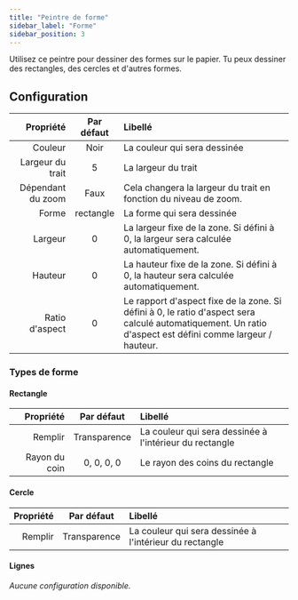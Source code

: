 ```yaml
---
title: "Peintre de forme"
sidebar_label: "Forme"
sidebar_position: 3
---
```



Utilisez ce peintre pour dessiner des formes sur le papier. Tu peux dessiner des rectangles, des cercles et d'autres formes.

## Configuration

|         Propriété | Par défaut | Libellé                                                                                                                                                   |
| -----------------:|:----------:|:--------------------------------------------------------------------------------------------------------------------------------------------------------- |
|           Couleur |    Noir    | La couleur qui sera dessinée                                                                                                                              |
|  Largeur du trait |     5      | La largeur du trait                                                                                                                                       |
| Dépendant du zoom |    Faux    | Cela changera la largeur du trait en fonction du niveau de zoom.                                                                                          |
|             Forme | rectangle  | La forme qui sera dessinée                                                                                                                                |
|           Largeur |     0      | La largeur fixe de la zone. Si défini à 0, la largeur sera calculée automatiquement.                                                                      |
|           Hauteur |     0      | La hauteur fixe de la zone. Si défini à 0, la hauteur sera calculée automatiquement.                                                                      |
|    Ratio d'aspect |     0      | Le rapport d'aspect fixe de la zone. Si défini à 0, le ratio d'aspect sera calculé automatiquement. Un ratio d'aspect est défini comme largeur / hauteur. |

### Types de forme

#### Rectangle

|     Propriété |  Par défaut  | Libellé                                                 |
| -------------:|:------------:|:------------------------------------------------------- |
|       Remplir | Transparence | La couleur qui sera dessinée à l'intérieur du rectangle |
| Rayon du coin |  0, 0, 0, 0  | Le rayon des coins du rectangle                         |

#### Cercle

| Propriété |  Par défaut  | Libellé                                                 |
| ---------:|:------------:|:------------------------------------------------------- |
|   Remplir | Transparence | La couleur qui sera dessinée à l'intérieur du rectangle |

#### Lignes

*Aucune configuration disponible.*
